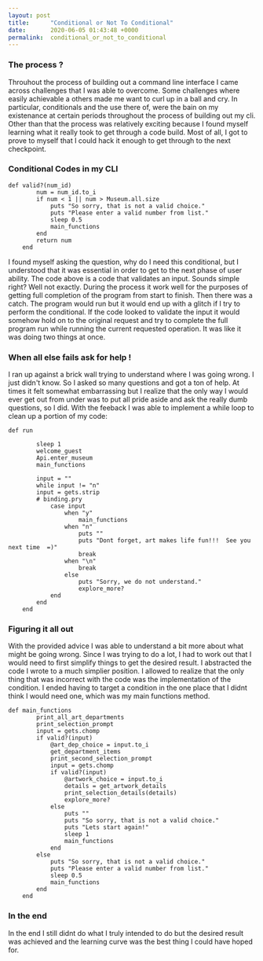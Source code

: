 ```yaml
---
layout: post
title:      "Conditional or Not To Conditional"
date:       2020-06-05 01:43:48 +0000
permalink:  conditional_or_not_to_conditional
---
```


### The process ?

Throuhout the process of building out a command line interface I came across challenges that I was able to overcome.  Some challenges where easily achievable a others made me want to curl up in a ball and cry.  In particular, conditionals and the use there of, were the bain on my existenance at certain periods throughout the process of building out my cli.  Other than that the process was relatively exciting because I found myself learning what it really took to get through a code build.  Most of all, I got to prove to myself that I could hack it enough to get through to the next checkpoint.  

### Conditional Codes in my CLI

```
def valid?(num_id)
        num = num_id.to_i
        if num < 1 || num > Museum.all.size
            puts "So sorry, that is not a valid choice."
            puts "Please enter a valid number from list."
            sleep 0.5
            main_functions 
        end
        return num
    end
```

I found myself asking the question, why do I need this conditional, but I understood that it was essential in order to get to the next phase of user ability.  The code above is a code that validates an input.  Sounds simple right?  Well not exactly.  During the process it work well for the purposes of getting full completion of the program from start to finish.  Then there was a catch.  The program would run but it would end up with a glitch if I try to perform the conditional.  If the code looked to validate the input it would somehow hold on to the original request and try to complete the full program run while running the current requested operation.   It was like it was doing two things at once.  

### When all else fails ask for help !

I ran up against a brick wall trying to understand where I was going wrong.  I just didn't know.  So I asked so many questions and got a ton of help.  At times it felt somewhat embarrassing but I realize that the only way I would ever get out from under was to put all pride aside and ask the really dumb questions, so I did.  With the feeback I was able to implement a while loop to clean up a portion of my code:

```
def run
        
        sleep 1
        welcome_guest
        Api.enter_museum
        main_functions
        
        input = ""
        while input != "n"
        input = gets.strip
        # binding.pry
            case input
                when "y"
                    main_functions
                when "n"
                    puts ""
                    puts "Dont forget, art makes life fun!!!  See you next time  =)"  
                    break
                when "\n"
                    break
                else
                    puts "Sorry, we do not understand."
                    explore_more?
            end
        end
    end
```

### Figuring it all out

With the provided advice I was able to understand a bit more about what might be going wrong.  Since I was trying to do a lot, I had to work out that I would need to first simplify things to get the desired result.  I abstracted the code I wrote to a much simplier position.  I allowed to realize that the only thing that was incorrect with the code was the implementation of the condition.  I ended having to target a condition in the one place that I didnt think I would need one, which was my main functions method.  

```
def main_functions
        print_all_art_departments
        print_selection_prompt
        input = gets.chomp 
        if valid?(input) 
            @art_dep_choice = input.to_i
            get_department_items
            print_second_selection_prompt
            input = gets.chomp
            if valid?(input)
                @artwork_choice = input.to_i
                details = get_artwork_details
                print_selection_details(details)
                explore_more?
            else
                puts ""
                puts "So sorry, that is not a valid choice."
                puts "Lets start again!"
                sleep 1
                main_functions
            end
        else
            puts "So sorry, that is not a valid choice."
            puts "Please enter a valid number from list."
            sleep 0.5
            main_functions
        end
    end
```

### In the end

In the end I still didnt do what I truly intended to do but the desired result was achieved and the learning curve was the best thing I could have hoped for.



